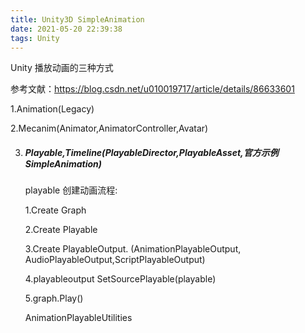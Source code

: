 ```yaml
---
title: Unity3D SimpleAnimation
date: 2021-05-20 22:39:38
tags: Unity
---
```


Unity 播放动画的三种方式

参考文献：https://blog.csdn.net/u010019717/article/details/86633601

1.Animation(Legacy) 

2.Mecanim(Animator,AnimatorController,Avatar)

<!-- more -->

3. ##### Playable,Timeline(PlayableDirector,PlayableAsset,官方示例 SimpleAnimation)

   playable 创建动画流程:  

   1.Create Graph

   2.Create Playable

   3.Create PlayableOutput. (AnimationPlayableOutput, AudioPlayableOutput,ScriptPlayableOutput)

   4.playableoutput SetSourcePlayable(playable)

   5.graph.Play()

   AnimationPlayableUtilities 